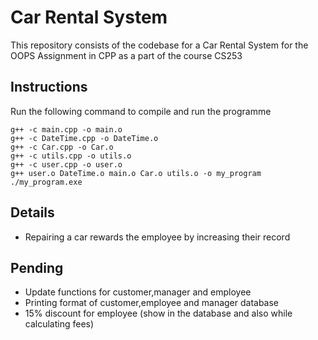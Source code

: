 # Car Rental System
This repository consists of the codebase for a Car Rental System for the OOPS Assignment in CPP as a part of the course CS253

## Instructions 

Run the following command to compile and run the programme 
```
g++ -c main.cpp -o main.o
g++ -c DateTime.cpp -o DateTime.o
g++ -c Car.cpp -o Car.o
g++ -c utils.cpp -o utils.o
g++ -c user.cpp -o user.o
g++ user.o DateTime.o main.o Car.o utils.o -o my_program
./my_program.exe
```

## Details

- Repairing a car rewards the employee by increasing their record

## Pending 

- Update functions for customer,manager and employee
- Printing format of customer,employee and manager database
- 15% discount for employee (show in the database and also while calculating fees)